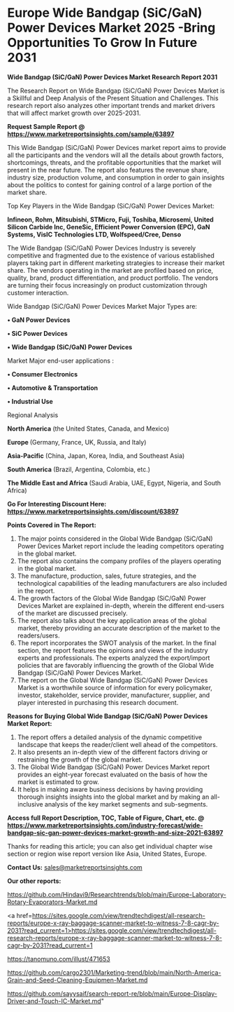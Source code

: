 # Europe Wide Bandgap (SiC/GaN) Power Devices Market 2025 -Bring Opportunities To Grow In Future 2031

<strong>Wide Bandgap (SiC/GaN) Power Devices Market Research Report 2031</strong>

The Research Report on Wide Bandgap (SiC/GaN) Power Devices Market is a Skillful and Deep Analysis of the Present Situation and Challenges. This research report also analyzes other important trends and market drivers that will affect market growth over 2025-2031.

<strong>Request Sample Report @ <a href=https://www.marketreportsinsights.com/sample/63897>https://www.marketreportsinsights.com/sample/63897</a></strong>

This Wide Bandgap (SiC/GaN) Power Devices market report aims to provide all the participants and the vendors will all the details about growth factors, shortcomings, threats, and the profitable opportunities that the market will present in the near future. The report also features the revenue share, industry size, production volume, and consumption in order to gain insights about the politics to contest for gaining control of a large portion of the market share.

Top Key Players in the Wide Bandgap (SiC/GaN) Power Devices Market:

<strong>Infineon, Rohm, Mitsubishi, STMicro, Fuji, Toshiba, Microsemi, United Silicon Carbide Inc, GeneSic, Efficient Power Conversion (EPC), GaN Systems, VisIC Technologies LTD, Wolfspeed/Cree, Denso</strong>

The Wide Bandgap (SiC/GaN) Power Devices Industry is severely competitive and fragmented due to the existence of various established players taking part in different marketing strategies to increase their market share. The vendors operating in the market are profiled based on price, quality, brand, product differentiation, and product portfolio. The vendors are turning their focus increasingly on product customization through customer interaction.

Wide Bandgap (SiC/GaN) Power Devices Market Major Types are:

<strong>• GaN Power Devices

• SiC Power Devices

• Wide Bandgap (SiC/GaN) Power Devices</strong>

Market Major end-user applications :

<strong>• Consumer Electronics

• Automotive & Transportation

• Industrial Use</strong>

Regional Analysis

</u><strong><b>North America</b></strong> (the United States, Canada, and Mexico)

<strong><b>Europe </b></strong>(Germany, France, UK, Russia, and Italy)

<strong><b>Asia-Pacific</b></strong> (China, Japan, Korea, India, and Southeast Asia)

<strong><b>South America</b></strong> (Brazil, Argentina, Colombia, etc.)

<strong><b>The Middle East and Africa</b></strong> (Saudi Arabia, UAE, Egypt, Nigeria, and South Africa)

<strong>Go For Interesting Discount Here: <a href=https://www.marketreportsinsights.com/discount/63897>https://www.marketreportsinsights.com/discount/63897</a></strong>

<strong>Points Covered in The Report:</strong>
<ol>
  <li>The major points considered in the Global Wide Bandgap (SiC/GaN) Power Devices Market report include the leading competitors operating in the global market.</li>
  <li>The report also contains the company profiles of the players operating in the global market.</li>
  <li>The manufacture, production, sales, future strategies, and the technological capabilities of the leading manufacturers are also included in the report.</li>
  <li>The growth factors of the Global Wide Bandgap (SiC/GaN) Power Devices Market are explained in-depth, wherein the different end-users of the market are discussed precisely.</li>
  <li>The report also talks about the key application areas of the global market, thereby providing an accurate description of the market to the readers/users.</li>
  <li>The report incorporates the SWOT analysis of the market. In the final section, the report features the opinions and views of the industry experts and professionals. The experts analyzed the export/import policies that are favorably influencing the growth of the Global Wide Bandgap (SiC/GaN) Power Devices Market.</li>
  <li>The report on the Global Wide Bandgap (SiC/GaN) Power Devices Market is a worthwhile source of information for every policymaker, investor, stakeholder, service provider, manufacturer, supplier, and player interested in purchasing this research document.</li>
</ol>
<strong>Reasons for Buying Global Wide Bandgap (SiC/GaN) Power Devices Market Report:</strong>

<ol>
  <li>The report offers a detailed analysis of the dynamic competitive landscape that keeps the reader/client well ahead of the competitors.</li>
  <li>It also presents an in-depth view of the different factors driving or restraining the growth of the global market.</li>
  <li>The Global Wide Bandgap (SiC/GaN) Power Devices Market report provides an eight-year forecast evaluated on the basis of how the market is estimated to grow.</li>
  <li>It helps in making aware business decisions by having providing thorough insights insights into the global market and by making an all-inclusive analysis of the key market segments and sub-segments.</li>
</ol>
<strong>Access full Report Description, TOC, Table of Figure, Chart, etc. @ <a href=https://www.marketreportsinsights.com/industry-forecast/wide-bandgap-sic-gan-power-devices-market-growth-and-size-2021-63897>https://www.marketreportsinsights.com/industry-forecast/wide-bandgap-sic-gan-power-devices-market-growth-and-size-2021-63897</a></strong>


Thanks for reading this article; you can also get individual chapter wise section or region wise report version like Asia, United States, Europe.

<strong>Contact Us:</strong>
sales@marketreportsinsights.com

<strong>Our other reports:</strong>

<a href=https://github.com/Hindavi9/Researchtrends/blob/main/Europe-Laboratory-Rotary-Evaporators-Market.md>https://github.com/Hindavi9/Researchtrends/blob/main/Europe-Laboratory-Rotary-Evaporators-Market.md</a>

<a href=https://sites.google.com/view/trendtechdigest/all-research-reports/europe-x-ray-baggage-scanner-market-to-witness-7-8-cagr-by-2031?read_current=1>https://sites.google.com/view/trendtechdigest/all-research-reports/europe-x-ray-baggage-scanner-market-to-witness-7-8-cagr-by-2031?read_current=1</a>

<a href=https://tanomuno.com/illust/471653>https://tanomuno.com/illust/471653</a>

<a href=https://github.com/cargo2301/Marketing-trend/blob/main/North-America-Grain-and-Seed-Cleaning-Equipmen-Market.md>https://github.com/cargo2301/Marketing-trend/blob/main/North-America-Grain-and-Seed-Cleaning-Equipmen-Market.md</a>

<a href=https://github.com/sayysaif/search-report-re/blob/main/Europe-Display-Driver-and-Touch-IC-Market.md>https://github.com/sayysaif/search-report-re/blob/main/Europe-Display-Driver-and-Touch-IC-Market.md</a>"
